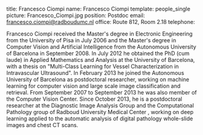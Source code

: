 title: Francesco Ciompi
name: Francesco Ciompi
template: people_single
picture: Francesco_Ciompi.jpg
position: Postdoc
email: francesco.ciompi@radboudumc.nl
office: Route 812, Room 2.18
telephone:

Francesco Ciompi received the Master's degree in Electronic Engineering from the University of Pisa in July 2006 and the Master's degree in Computer Vision and Artificial Intelligence from the Autonomous University of Barcelona in September 2008. In July 2012 he obtained the PhD (cum laude) in Applied Mathematics and Analysis at the University of Barcelona, with a thesis on "Multi-Class Learning for Vessel Characterization in Intravascular Ultrasound". In February 2013 he joined the Autonomous University of Barcelona as postdoctoral researcher, working on machine learning for computer vision and large scale image classification and retrieval. From September 2007 to September 2013 he was also member of the Computer Vision Center. Since October 2013, he is a postdoctoral researcher at the Diagnostic Image Analysis Group and the Computational Pathology group of Radboud University Medical Center , working on deep learning applied to the automatic analysis of digital pathology whole-slide images and chest CT scans.

